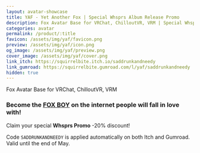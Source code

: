 ```yaml
---
layout: avatar-showcase
title: YAF - Yet Another Fox | Special Whsprs Album Release Promo
description: Fox Avatar Base for VRChat, ChilloutVR, VRM | Special Whsprs Album Release Promo
categories: avatar
permalink: /product/:title
favicon: /assets/img/yaf/favicon.png
preview: /assets/img/yaf/icon.png
og_image: /assets/img/yaf/preview.png
cover_image: /assets/img/yaf/cover.png
link_itch: https://squirrelbite.itch.io/saddrunkandneedy
link_gumroad: https://squirrelbite.gumroad.com/l/yaf/saddrunkandneedy
hidden: true
---
```

Fox Avatar Base for VRChat, ChilloutVR, VRM
### Become the **[FOX BOY](https://www.youtube.com/watch?v=2tHqjciPEX8)** on the internet people will fall in love with!

Claim your special **Whsprs Promo** -20% discount!

Code `SADDRUNKANDNEEDY` is applied automatically on both Itch and Gumroad. Valid until the end of May.